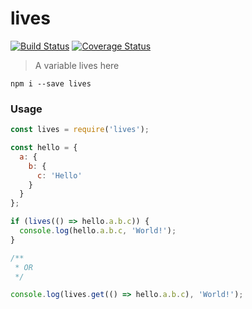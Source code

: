 # lives

[![Build Status](https://travis-ci.org/thomasraydeniscool/lives.svg?branch=master)](https://travis-ci.org/thomasraydeniscool/lives)
[![Coverage Status](https://coveralls.io/repos/github/thomasraydeniscool/lives/badge.svg?branch=master)](https://coveralls.io/github/thomasraydeniscool/lives?branch=master)

> A variable lives here

```
npm i --save lives
```

### Usage

```javascript
const lives = require('lives');

const hello = {
  a: {
    b: {
      c: 'Hello'
    }
  }
};

if (lives(() => hello.a.b.c)) {
  console.log(hello.a.b.c, 'World!');
}

/**
 * OR
 */

console.log(lives.get(() => hello.a.b.c), 'World!');
```
